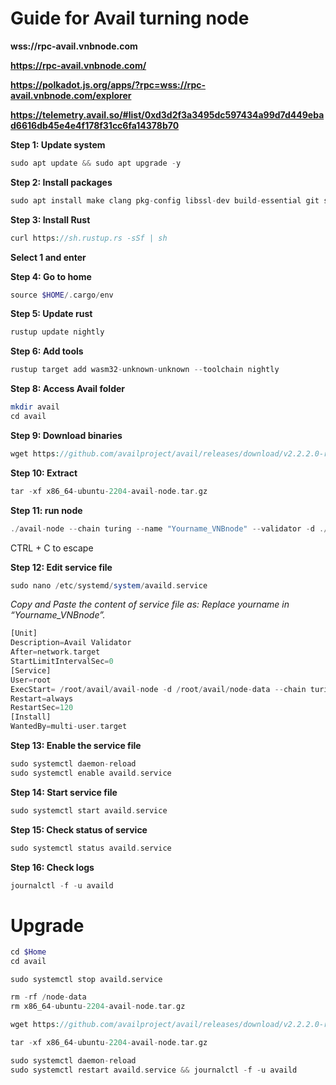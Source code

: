 # Guide for Avail turning node 
**wss://rpc-avail.vnbnode.com**

**https://rpc-avail.vnbnode.com/**

**https://polkadot.js.org/apps/?rpc=wss://rpc-avail.vnbnode.com/explorer**

**https://telemetry.avail.so/#list/0xd3d2f3a3495dc597434a99d7d449ebad6616db45e4e4f178f31cc6fa14378b70**

**Step 1: Update system**
```php
sudo apt update && sudo apt upgrade -y
```

**Step 2: Install packages**
```php
sudo apt install make clang pkg-config libssl-dev build-essential git screen protobuf-compiler -y
```

**Step 3: Install Rust**
```php
curl https://sh.rustup.rs -sSf | sh
```

**Select 1 and enter**

**Step 4: Go to home**
```php
source $HOME/.cargo/env
```

**Step 5: Update rust**
```php
rustup update nightly
```

**Step 6: Add tools**
```php
rustup target add wasm32-unknown-unknown --toolchain nightly
```
**Step 8: Access Avail folder**
```php
mkdir avail
cd avail
```
**Step 9: Download binaries**
```php
wget https://github.com/availproject/avail/releases/download/v2.2.2.0-rc1/x86_64-ubuntu-2204-avail-node.tar.gz
```
**Step 10: Extract**
```php
tar -xf x86_64-ubuntu-2204-avail-node.tar.gz
```
**Step 11: run node**
```php
./avail-node --chain turing --name "Yourname_VNBnode" --validator -d ./node-data
```
CTRL + C to escape

**Step 12: Edit service file**
```php
sudo nano /etc/systemd/system/availd.service
```
*Copy and Paste the content of service file as:*
*Replace yourname in “Yourname_VNBnode”.*
```php
[Unit]
Description=Avail Validator
After=network.target
StartLimitIntervalSec=0
[Service]
User=root
ExecStart= /root/avail/avail-node -d /root/avail/node-data --chain turing --validator --name "✅Your-Name|VNBnode✅"
Restart=always
RestartSec=120
[Install]
WantedBy=multi-user.target
```
**Step 13: Enable the service file**
```php
sudo systemctl daemon-reload
sudo systemctl enable availd.service
```

**Step 14: Start service file**
```php
sudo systemctl start availd.service
```

**Step 15: Check status of service**
```php
sudo systemctl status availd.service
```
**Step 16: Check logs**
```php
journalctl -f -u availd
```
# Upgrade
```php
cd $Home
cd avail
```
```
sudo systemctl stop availd.service
```
```php
rm -rf /node-data
rm x86_64-ubuntu-2204-avail-node.tar.gz
```
```php
wget https://github.com/availproject/avail/releases/download/v2.2.2.0-rc1/x86_64-ubuntu-2204-avail-node.tar.gz
```
```php
tar -xf x86_64-ubuntu-2204-avail-node.tar.gz
```
```php
sudo systemctl daemon-reload
sudo systemctl restart availd.service && journalctl -f -u availd
```
